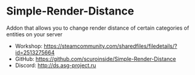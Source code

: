 # Simple-Render-Distance
Addon that allows you to change render distance of certain categories of entities on your server

- Workshop: https://steamcommunity.com/sharedfiles/filedetails/?id=2513275664
- GitHub: https://github.com/scuroinside/Simple-Render-Distance
- Discord: http://ds.asg-project.ru
